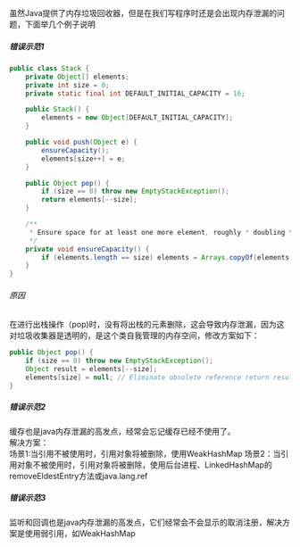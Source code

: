 虽然Java提供了内存垃圾回收器，但是在我们写程序时还是会出现内存泄漏的问题，下面举几个例子说明
##### 错误示范1
``` java
public class Stack {
    private Object[] elements;
    private int size = 0;
    private static final int DEFAULT_INITIAL_CAPACITY = 16;

    public Stack() {
        elements = new Object[DEFAULT_INITIAL_CAPACITY];
    }

    public void push(Object e) {
        ensureCapacity();
        elements[size++] = e;
    }

    public Object pop() {
        if (size == 0) throw new EmptyStackException();
        return elements[--size];
    }

    /**
     * Ensure space for at least one more element, roughly * doubling the capacity each time the array needs to grow.
     */
    private void ensureCapacity() {
        if (elements.length == size) elements = Arrays.copyOf(elements, 2 * size + 1);
    }
}
```
###### 原因
在进行出栈操作（pop)时，没有将出栈的元素删除，这会导致内存泄漏，因为这对垃圾收集器是透明的，是这个类自我管理的内存空间，修改方案如下：
``` java
public Object pop() {
    if (size == 0) throw new EmptyStackException();
    Object result = elements[--size];
    elements[size] = null; // Eliminate obsolete reference return result;
}
```
##### 错误示范2
缓存也是java内存泄漏的高发点，经常会忘记缓存已经不使用了。<br>
解决方案：<br>
场景1:当引用不被使用时，引用对象将被删除，使用WeakHashMap
场景2：当引用对象不被使用时，引用对象将被删除，使用后台进程、LinkedHashMap的removeEldestEntry方法或java.lang.ref
##### 错误示范3
监听和回调也是java内存泄漏的高发点，它们经常会不会显示的取消注册，解决方案是使用弱引用，如WeakHashMap
